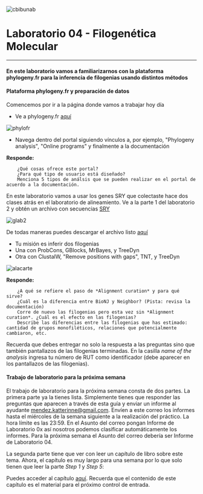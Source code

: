 ![cbibunab](https://github.com/bioinf-biotec/labs_bioinf/blob/master/images/unabcbibhorizontal.png?raw=true)

# Laboratorio 04 - Filogenética Molecular
-------------------------

#### En este laboratorio vamos a familiarizarnos con la plataforma phylogeny.fr para la inferencia de filogenias usando distintos métodos

#### Plataforma phylogeny.fr y preparación de datos

Comencemos por ir a la página donde vamos a trabajar hoy día

- Ve a phylogeny.fr [aquí](http://www.phylogeny.fr/index.cgi)

![phylofr](https://github.com/bioinf-biotec/labs_bioinf/blob/master/images/phylofr.png?raw=true)

- Navega dentro del portal siguiendo vínculos a, por ejemplo, "Phylogeny analysis", "Online programs" y finalmente a la documentación

**Responde:**  
		
		¿Qué cosas ofrece este portal? 
		¿Para qué tipo de usuario está diseñado?
		Menciona 5 tipos de análsis que se pueden realizar en el portal de acuerdo a la documentación.

En este laboratorio vamos a usar los genes SRY que colectaste hace dos clases atrás en el laboratorio de alineamiento. Ve a la parte 1 del laboratorio 2 y obtén un archivo con secuencias [SRY](https://github.com/bioinf-biotec/labs_bioinf/blob/master/lab02.md)

![glab2](https://github.com/bioinf-biotec/labs_bioinf/blob/master/images/glab2.png?raw=true)

De todas maneras puedes descargar el archivo listo [aquí](https://github.com/bioinf-biotec/labs_bioinf/blob/master/primers.fasta)

- Tu misión es inferir dos filogenias
- Una con ProbCons, GBlocks, MrBayes, y TreeDyn
- Otra con ClustalW, "Remove positions with gaps", TNT, y TreeDyn

![alacarte](https://github.com/bioinf-biotec/labs_bioinf/blob/master/images/alacarte.png?raw=true)

**Responde:**  
		
		¿A qué se refiere el paso de *Alignment curation* y para qué sirve?
		¿Cuál es la diferencia entre BioNJ y Neighbor? (Pista: revisa la documentación)
		Corre de nuevo las filogenias pero esta vez sin *Alignment curation*. ¿Cuál es el efecto en las filogenias?
		Describe las diferencias entre las filogenias que has estimado: cantidad de grupos monofiléticos, relaciones que potencialmente cambiaron, etc.
		
Recuerda que debes entregar no solo la respuesta a las preguntas sino que también pantallazos de las filogenias terminadas. En la casilla *name of the analysis* ingresa tu número de RUT como identificador (debe aparecer en los pantallazos de las filogenias).

#### Trabajo de laboratorio para la próxima semana

El trabajo de laboratorio para la próxima semana consta de dos partes. La primera parte ya la tienes lista. Simplemente tienes que responder las preguntas que aparecen a través de esta guía y enviar un informe al ayudante <mendez.katterinne@gmail.com>. Envíen a este correo los informes hasta el miércoles de la semana siguiente a la realización del práctico. La hora límite es las 23:59.
En el Asunto del correo pongan Informe de Laboratorio 0x así nosotros podemos clasificar automáticamente los informes. Para la próxima semana el Asunto del correo debería ser Informe de Laboratorio 04.

La segunda parte tiene que ver con leer un capítulo de libro sobre este tema. Ahora, el capítulo es muy largo para una semana por lo que solo tienen que leer la parte *Step 1* y *Step 5*:  

Puedes acceder al capítulo [aquí](https://github.com/bioinf-biotec/labs_bioinf/raw/master/williams2014.pdf). Recuerda que el contenido de este capítulo es el material para el próximo control de entrada.


